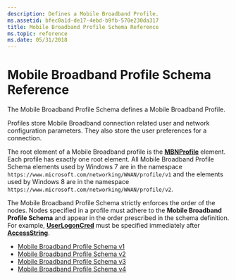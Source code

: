 ```yaml
---
description: Defines a Mobile Broadband Profile.
ms.assetid: bfec0a1d-de17-4ebd-b9fb-570e230da317
title: Mobile Broadband Profile Schema Reference
ms.topic: reference
ms.date: 05/31/2018
---
```


# Mobile Broadband Profile Schema Reference

The Mobile Broadband Profile Schema defines a Mobile Broadband Profile.

Profiles store Mobile Broadband connection related user and network configuration parameters. They also store the user preferences for a connection.

The root element of a Mobile Broadband profile is the [**MBNProfile**](schema-mbnprofile-element.md) element. Each profile has exactly one root element. All Mobile Broadband Profile Schema elements used by Windows 7 are in the namespace `https://www.microsoft.com/networking/WWAN/profile/v1` and the elements used by Windows 8 are in the namespace `https://www.microsoft.com/networking/WWAN/profile/v2`.

The Mobile Broadband Profile Schema strictly enforces the order of the nodes. Nodes specified in a profile must adhere to the **Mobile Broadband Profile Schema** and appear in the order prescribed in the schema definition. For example, [**UserLogonCred**](schema-userlogoncred-contexttype-element.md) must be specified immediately after [**AccessString**](schema-accessstring-contexttype-element.md).

-   [Mobile Broadband Profile Schema v1](mobile-broadband-profile-schema.md)
-   [Mobile Broadband Profile Schema v2](mobile-broadband-profile-schema-v2.md)
-   [Mobile Broadband Profile Schema v3](mobile-broadband-profile-schema-v3.md)
-   [Mobile Broadband Profile Schema v4](/previous-versions/windows/desktop/legacy/mt243438(v=vs.85))

 

 
